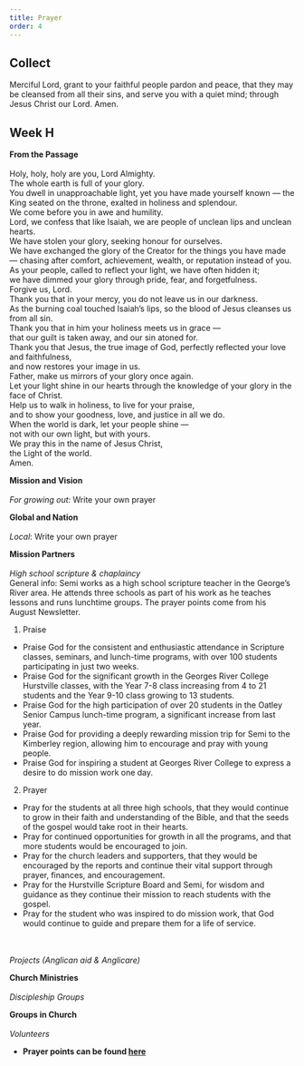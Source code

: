 ```yaml
---
title: Prayer
order: 4
---
```


## Collect
Merciful Lord, grant to your faithful people pardon and peace, that they may be cleansed from all their sins, and serve you with a quiet mind; through Jesus Christ our Lord. Amen.

## Week H


**From the Passage**
<br><br> Holy, holy, holy are you, Lord Almighty.  
The whole earth is full of your glory.  
You dwell in unapproachable light, yet you have made yourself known — the King seated on the throne, exalted in holiness and splendour.  
We come before you in awe and humility.  
Lord, we confess that like Isaiah, we are people of unclean lips and unclean hearts.  
We have stolen your glory, seeking honour for ourselves.  
We have exchanged the glory of the Creator for the things you have made — chasing after comfort, achievement, wealth, or reputation instead of you.  
As your people, called to reflect your light, we have often hidden it;  
we have dimmed your glory through pride, fear, and forgetfulness.  
Forgive us, Lord.  
Thank you that in your mercy, you do not leave us in our darkness.  
As the burning coal touched Isaiah’s lips, so the blood of Jesus cleanses us from all sin.  
Thank you that in him your holiness meets us in grace —  
that our guilt is taken away, and our sin atoned for.  
Thank you that Jesus, the true image of God, perfectly reflected your love and faithfulness,  
and now restores your image in us.  
Father, make us mirrors of your glory once again.  
Let your light shine in our hearts through the knowledge of your glory in the face of Christ.  
Help us to walk in holiness, to live for your praise,  
and to show your goodness, love, and justice in all we do.  
When the world is dark, let your people shine —  
not with our own light, but with yours.  
We pray this in the name of Jesus Christ,  
the Light of the world.  
Amen.  

**Mission and Vision** 
<br><br> *For growing out:* Write your own prayer

**Global and Nation** 
<br><br> *Local*: Write your own prayer


**Mission Partners**
<br><br>*High school scripture & chaplaincy*   
General info: Semi works as a high school scripture teacher in the George’s River area. He attends three schools as part of his work as he teaches lessons and runs lunchtime groups.  The prayer points come from his August Newsletter. 

1. Praise
- Praise God for the consistent and enthusiastic attendance in Scripture classes, seminars, and lunch-time programs, with over 100 students participating in just two weeks.
- Praise God for the significant growth in the Georges River College Hurstville classes, with the Year 7-8 class increasing from 4 to 21 students and the Year 9-10 class growing to 13 students.
- Praise God for the high participation of over 20 students in the Oatley Senior Campus lunch-time program, a significant increase from last year.
- Praise God for providing a deeply rewarding mission trip for Semi to the Kimberley region, allowing him to encourage and pray with young people.
- Praise God for inspiring a student at Georges River College to express a desire to do mission work one day.

2. Prayer
- Pray for the students at all three high schools, that they would continue to grow in their faith and understanding of the Bible, and that the seeds of the gospel would take root in their hearts.
- Pray for continued opportunities for growth in all the programs, and that more students would be encouraged to join.
- Pray for the church leaders and supporters, that they would be encouraged by the reports and continue their vital support through prayer, finances, and encouragement.
- Pray for the Hurstville Scripture Board and Semi, for wisdom and guidance as they continue their mission to reach students with the gospel.
- Pray for the student who was inspired to do mission work, that God would continue to guide and prepare them for a life of service.

<br><br>*Projects (Anglican aid & Anglicare)*


**Church Ministries**
<br><br> *Discipleship Groups*  


**Groups in Church**
<br><br> *Volunteers*



- **Prayer points can be found [here](https://stgeorgeshurstville.org.au/prayer)**
